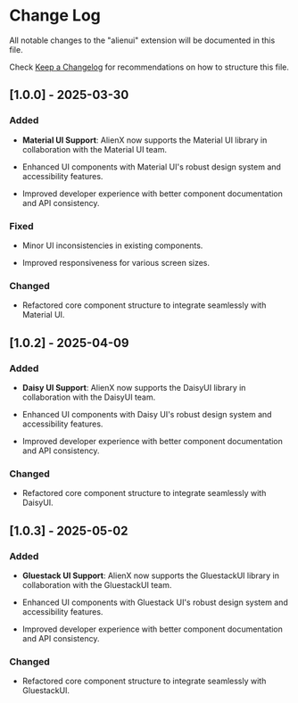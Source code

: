 # Change Log

All notable changes to the "alienui" extension will be documented in this file.

Check [Keep a Changelog](http://keepachangelog.com/) for recommendations on how to structure this file.

## [1.0.0] - 2025-03-30

### Added

- **Material UI Support**: AlienX now supports the Material UI library in collaboration with the Material UI team.

- Enhanced UI components with Material UI's robust design system and accessibility features.

- Improved developer experience with better component documentation and API consistency.

### Fixed

- Minor UI inconsistencies in existing components.

- Improved responsiveness for various screen sizes.

### Changed

- Refactored core component structure to integrate seamlessly with Material UI.

## [1.0.2] - 2025-04-09

### Added

- **Daisy UI Support**: AlienX now supports the DaisyUI library in collaboration with the DaisyUI team.

- Enhanced UI components with Daisy UI's robust design system and accessibility features.

- Improved developer experience with better component documentation and API consistency.

### Changed

- Refactored core component structure to integrate seamlessly with DaisyUI.

## [1.0.3] - 2025-05-02

### Added

- **Gluestack UI Support**: AlienX now supports the GluestackUI library in collaboration with the GluestackUI team.

- Enhanced UI components with Gluestack UI's robust design system and accessibility features.

- Improved developer experience with better component documentation and API consistency.

### Changed

- Refactored core component structure to integrate seamlessly with GluestackUI.
